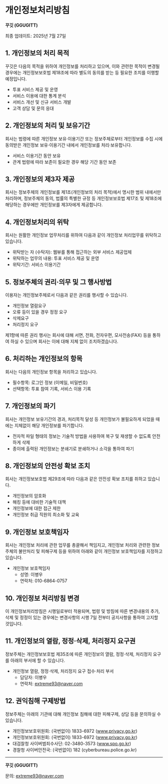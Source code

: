 # 개인정보처리방침

**꾸깃 (GGUGITT)**

최종 업데이트: 2025년 7월 27일

## 1. 개인정보의 처리 목적

꾸깃은 다음의 목적을 위하여 개인정보를 처리하고 있으며, 이와 관련한 목적이 변경될 경우에는 개인정보보호법 제18조에 따라 별도의 동의를 받는 등 필요한 조치를 이행할 예정입니다.

- 투표 서비스 제공 및 운영
- 서비스 이용에 대한 통계 분석
- 서비스 개선 및 신규 서비스 개발
- 고객 상담 및 문의 응대

## 2. 개인정보의 처리 및 보유기간

회사는 법령에 따른 개인정보 보유·이용기간 또는 정보주체로부터 개인정보를 수집 시에 동의받은 개인정보 보유·이용기간 내에서 개인정보를 처리·보유합니다.

- 서비스 이용기간 동안 보유
- 관계 법령에 따라 보존이 필요한 경우 해당 기간 동안 보존

## 3. 개인정보의 제3자 제공

회사는 정보주체의 개인정보를 제1조(개인정보의 처리 목적)에서 명시한 범위 내에서만 처리하며, 정보주체의 동의, 법률의 특별한 규정 등 개인정보보호법 제17조 및 제18조에 해당하는 경우에만 개인정보를 제3자에게 제공합니다.

## 4. 개인정보처리의 위탁

회사는 원활한 개인정보 업무처리를 위하여 다음과 같이 개인정보 처리업무를 위탁하고 있습니다.

- 위탁받는 자 (수탁자): 웹뷰를 통해 접근하는 외부 서비스 제공업체
- 위탁하는 업무의 내용: 투표 서비스 제공 및 운영
- 위탁기간: 서비스 이용기간

## 5. 정보주체의 권리·의무 및 그 행사방법

이용자는 개인정보주체로서 다음과 같은 권리를 행사할 수 있습니다.

- 개인정보 열람요구
- 오류 등이 있을 경우 정정 요구
- 삭제요구
- 처리정지 요구

제1항에 따른 권리 행사는 회사에 대해 서면, 전화, 전자우편, 모사전송(FAX) 등을 통하여 하실 수 있으며 회사는 이에 대해 지체 없이 조치하겠습니다.

## 6. 처리하는 개인정보의 항목

회사는 다음의 개인정보 항목을 처리하고 있습니다.

- 필수항목: 로그인 정보 (이메일, 비밀번호)
- 선택항목: 투표 참여 기록, 서비스 이용 기록

## 7. 개인정보의 파기

회사는 개인정보 보유기간의 경과, 처리목적 달성 등 개인정보가 불필요하게 되었을 때에는 지체없이 해당 개인정보를 파기합니다.

- 전자적 파일 형태의 정보는 기술적 방법을 사용하여 복구 및 재생할 수 없도록 안전하게 삭제
- 종이에 출력된 개인정보는 분쇄기로 분쇄하거나 소각을 통하여 파기

## 8. 개인정보의 안전성 확보 조치

회사는 개인정보보호법 제29조에 따라 다음과 같은 안전성 확보 조치를 취하고 있습니다.

- 개인정보의 암호화
- 해킹 등에 대비한 기술적 대책
- 개인정보에 대한 접근 제한
- 개인정보 취급 직원의 최소화 및 교육

## 9. 개인정보 보호책임자

회사는 개인정보 처리에 관한 업무를 총괄해서 책임지고, 개인정보 처리와 관련한 정보주체의 불만처리 및 피해구제 등을 위하여 아래와 같이 개인정보 보호책임자를 지정하고 있습니다.

- 개인정보 보호책임자
  - 성명: 이병우
  - 연락처: 010-6864-0757

## 10. 개인정보 처리방침 변경

이 개인정보처리방침은 시행일로부터 적용되며, 법령 및 방침에 따른 변경내용의 추가, 삭제 및 정정이 있는 경우에는 변경사항의 시행 7일 전부터 공지사항을 통하여 고지할 것입니다.

## 11. 개인정보의 열람, 정정·삭제, 처리정지 요구권

정보주체는 개인정보보호법 제35조에 따른 개인정보의 열람, 정정·삭제, 처리정지 요구를 아래의 부서에 할 수 있습니다.

- 개인정보 열람, 정정·삭제, 처리정지 요구 접수·처리 부서
  - 담당자: 이병우
  - 연락처: extreme93@naver.com

## 12. 권익침해 구제방법

정보주체는 아래의 기관에 대해 개인정보 침해에 대한 피해구제, 상담 등을 문의하실 수 있습니다.

- 개인정보보호위원회: (국번없이) 1833-6972 (www.privacy.go.kr)
- 개인정보보호위원회: (국번없이) 1833-6972 (www.privacy.go.kr)
- 대검찰청 사이버범죄수사단: 02-3480-3573 (www.spo.go.kr)
- 경찰청 사이버안전국: (국번없이) 182 (cyberbureau.police.go.kr)

---

**꾸깃 (GGUGITT)**

문의: extreme93@naver.com
